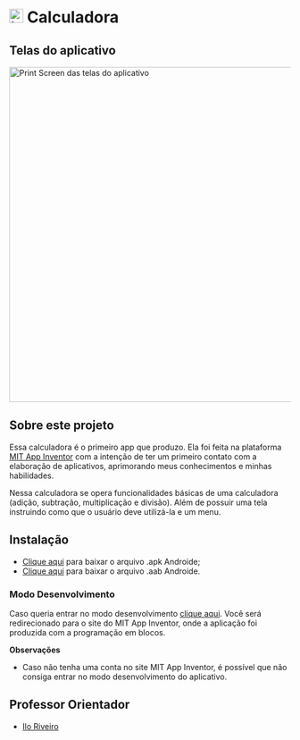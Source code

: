 # <img width = "25" alt = "icone do app Calculadora" src = "https://user-images.githubusercontent.com/105447558/179635908-08f8ce97-ba8b-4a21-88e8-92b62d19b2b9.png">     Calculadora

## Telas do aplicativo
<img width = "600" alt = "Print Screen das telas do aplicativo" src = "https://user-images.githubusercontent.com/105447558/179645048-00a9d045-c5c0-4b42-b597-d36a9348e89b.png">  

## Sobre este projeto

Essa calculadora é o primeiro app que produzo. Ela foi feita na plataforma [MIT App Inventor](https://appinventor.mit.edu/) com a intenção de ter um primeiro contato com a elaboração de aplicativos, aprimorando meus conhecimentos e minhas habilidades.

Nessa calculadora se opera funcionalidades básicas de uma calculadora (adição, subtração, multiplicação e divisão). Além de possuir uma tela instruindo como que o usuário deve utilizá-la e um menu.

## Instalação

- [Clique aqui](https://drive.google.com/file/d/1xRC48C0lhjgRGUVMWUawkoleBihGIwbf/view?usp=sharing) para baixar o arquivo .apk Androide;
- [Clique aqui](https://drive.google.com/file/d/1CeWX3Mjj83c7mVZ4A7iKGQlJcjfb6-qV/view?usp=sharing) para baixar o arquivo .aab Androide.

### Modo Desenvolvimento

Caso queria entrar no modo desenvolvimento [clique aqui](http://ai2.appinventor.mit.edu/?ng=183613ef-a407-4f0a-878e-9a181858947d). Você será redirecionado para o site do MIT App Inventor, onde a aplicação foi produzida com a programação em blocos.

 **Observações**

- Caso não tenha uma conta no site MIT App Inventor, é possível que não consiga entrar no modo desenvolvimento do aplicativo.

## Professor Orientador 
- [Ilo Riveiro](https://github.com/ilorivero)